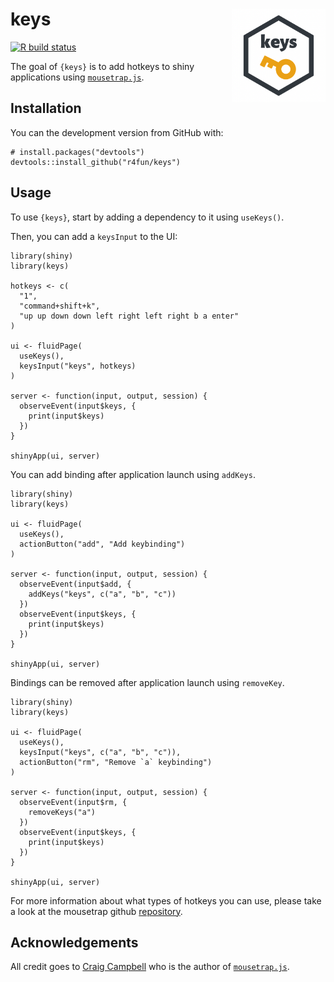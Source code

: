
<!-- README.md is generated from README.Rmd. Please edit that file -->

keys <img src="man/figures/logo.png" align="right" height=150/>
===============================================================

<!-- badges: start -->

[![R build
status](https://github.com/r4fun/keys/workflows/R-CMD-check/badge.svg)](https://github.com/r4fun/keys/actions)
<!-- badges: end -->

The goal of `{keys}` is to add hotkeys to shiny applications using
[`mousetrap.js`](https://github.com/ccampbell/mousetrap).

Installation
------------

You can the development version from GitHub with:

    # install.packages("devtools")
    devtools::install_github("r4fun/keys")

Usage
-----

To use `{keys}`, start by adding a dependency to it using `useKeys()`.

Then, you can add a `keysInput` to the UI:

    library(shiny)
    library(keys)

    hotkeys <- c(
      "1", 
      "command+shift+k", 
      "up up down down left right left right b a enter"
    )

    ui <- fluidPage(
      useKeys(),
      keysInput("keys", hotkeys)
    )

    server <- function(input, output, session) {
      observeEvent(input$keys, {
        print(input$keys)
      })
    }

    shinyApp(ui, server)

You can add binding after application launch using `addKeys`.

    library(shiny)
    library(keys)

    ui <- fluidPage(
      useKeys(),
      actionButton("add", "Add keybinding")
    )

    server <- function(input, output, session) {
      observeEvent(input$add, {
        addKeys("keys", c("a", "b", "c"))
      })
      observeEvent(input$keys, {
        print(input$keys)
      })
    }

    shinyApp(ui, server)

Bindings can be removed after application launch using `removeKey`.

    library(shiny)
    library(keys)

    ui <- fluidPage(
      useKeys(),
      keysInput("keys", c("a", "b", "c")),
      actionButton("rm", "Remove `a` keybinding")
    )

    server <- function(input, output, session) {
      observeEvent(input$rm, {
        removeKeys("a")
      })
      observeEvent(input$keys, {
        print(input$keys)
      })
    }

    shinyApp(ui, server)

For more information about what types of hotkeys you can use, please
take a look at the mousetrap github
[repository](https://github.com/ccampbell/mousetrap).

Acknowledgements
----------------

All credit goes to [Craig Campbell](https://github.com/ccampbell) who is
the author of [`mousetrap.js`](https://github.com/ccampbell/mousetrap).
